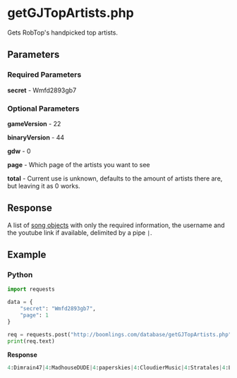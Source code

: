 # getGJTopArtists.php

Gets RobTop's handpicked top artists.

## Parameters

### Required Parameters

**secret** - Wmfd2893gb7

### Optional Parameters

**gameVersion** - 22

**binaryVersion** - 44

**gdw** - 0

**page** - Which page of the artists you want to see

**total** - Current use is unknown, defaults to the amount of artists there are, but leaving it as 0 works.

## Response

A list of [song objects](/resources/server/song.md) with only the required information, the username and the youtube link if available, delimited by a pipe `|`.

## Example

<!-- tabs:start -->

### **Python**

```py
import requests

data = {
    "secret": "Wmfd2893gb7",
    "page": 1
}

req = requests.post("http://boomlings.com/database/getGJTopArtists.php", data=data)
print(req.text)
```

**Response**
```py
4:Dimrain47|4:MadhouseDUDE|4:paperskies|4:CloudierMusic|4:Stratales|4:Lockyn|4:DanJohansen|4:BurgeraX|4:ParagonX9|4:Kolkian|4:LemKuuja|4:meganeko:7:UCP3M2myndqXuAEKKnqm_7SQ|4:teminiteofficial:7:UCc_bv_5nmxy2xnPNg9kP3Rg|4:Sharks:7:UCQJuQY3hF4YCHlAR42A5trg|4:F-777|4:DrayxMusic:7:UCSn0s6RSeePeJOiUi6Vdj6g|4:ForeverBound|4:DJ-Zyzyx|4:canonblade|4:Xtrullor:7:UCejLri1RVC7kj8ZVNX2a53g#73:20:20
```

<!-- tabs:end -->
